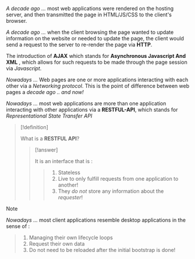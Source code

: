 

*A decade ago ...* most web applications were rendered on the hosting server, and then transmitted the page in HTML/JS/CSS to the client's browser. 

*A decade ago ...* when the client browsing the page wanted to update information on the website or needed to update the page, the client would send a request to the server to re-render the page via **HTTP**.


The introduction of **AJAX** which stands for **Asynchronous Javascript And XML** , which allows for such requests to be made through the page session via *Javascript*. 


*Nowadays ...* Web pages are one or more applications interacting with each other via a *Networking protocol*. This is the point of difference between web pages a *decade ago .. and now!*


*Nowadays ...* most web applications are more than one application interacting with other applications via a **RESTFUL-API**, which stands for *Representational State Transfer API*


>[!definition]
>
>What is a **RESTFUL API**?
>
>>[!answer]
>>
>>It is an interface that is :
>>
>>>1. Stateless 
>>>2. Live to only fulfill requests from one application to another!
>>>3. They *do not* store any information about the *requester*!


>[!note]
>
>*Nowadays ...* most client applications resemble desktop applications in the sense of :
>
>>1. Managing their own lifecycle loops
>>2. Request their own data
>>3. Do not need to be reloaded after the initial bootstrap is done!



